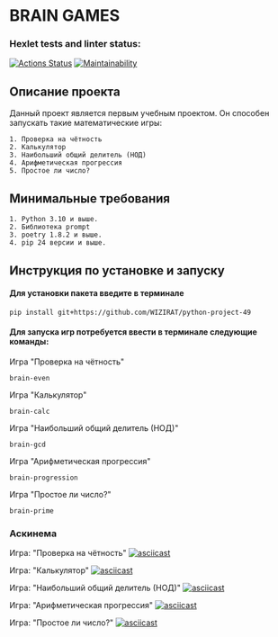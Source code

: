 # BRAIN GAMES

### Hexlet tests and linter status:
[![Actions Status](https://github.com/WIZIRAT/python-project-49/actions/workflows/hexlet-check.yml/badge.svg)](https://github.com/WIZIRAT/python-project-49/actions)
[![Maintainability](https://api.codeclimate.com/v1/badges/129b114f4a64de41ae20/maintainability)](https://codeclimate.com/github/WIZIRAT/python-project-49/maintainability)

## Описание проекта
Данный проект является первым учебным проектом.
Он способен запускать такие математические игры:
```
1. Проверка на чётность
2. Калькулятор
3. Наибольший общий делитель (НОД)
4. Арифметическая прогрессия
5. Простое ли число? 
```

## Минимальные требования
```
1. Python 3.10 и выше.
2. Библиотека prompt
3. poetry 1.8.2 и выше.
4. pip 24 версии и выше.
```
## Инструкция по установке и запуску
#### Для установки пакета введите в терминале 
```
pip install git+https://github.com/WIZIRAT/python-project-49
```

#### Для запуска игр потребуется ввести в терминале следующие команды:
Игра "Проверка на чётность"
```
brain-even
```
Игра "Калькулятор"
```
brain-calc
```
Игра "Наибольший общий делитель (НОД)"
```
brain-gcd
```
Игра "Арифметическая прогрессия"
```
brain-progression
```
Игра "Простое ли число?"
```
brain-prime
```

### Аскинема

Игра: "Проверка на чётность"
[![asciicast](https://asciinema.org/a/JWNPCGcIZll64q9b3cD46ZlR9.svg)](https://asciinema.org/a/JWNPCGcIZll64q9b3cD46ZlR9)

Игра: "Калькулятор"
[![asciicast](https://asciinema.org/a/IMbsx67bmIr0WOLUcGFdlMUYA.svg)](https://asciinema.org/a/IMbsx67bmIr0WOLUcGFdlMUYA)


Игра: "Наибольший общий делитель (НОД)"
[![asciicast](https://asciinema.org/a/RC1K8o7mBsAPZ0EHEFxLa14qn.svg)](https://asciinema.org/a/RC1K8o7mBsAPZ0EHEFxLa14qn)


Игра: "Арифметическая прогрессия"
[![asciicast](https://asciinema.org/a/4celTNZao2fq2T03fILPb3mxV.svg)](https://asciinema.org/a/4celTNZao2fq2T03fILPb3mxV)


Игра: "Простое ли число?"
[![asciicast](https://asciinema.org/a/JRZNcRIIn3O662x2KDscAQgu0.svg)](https://asciinema.org/a/JRZNcRIIn3O662x2KDscAQgu0)
